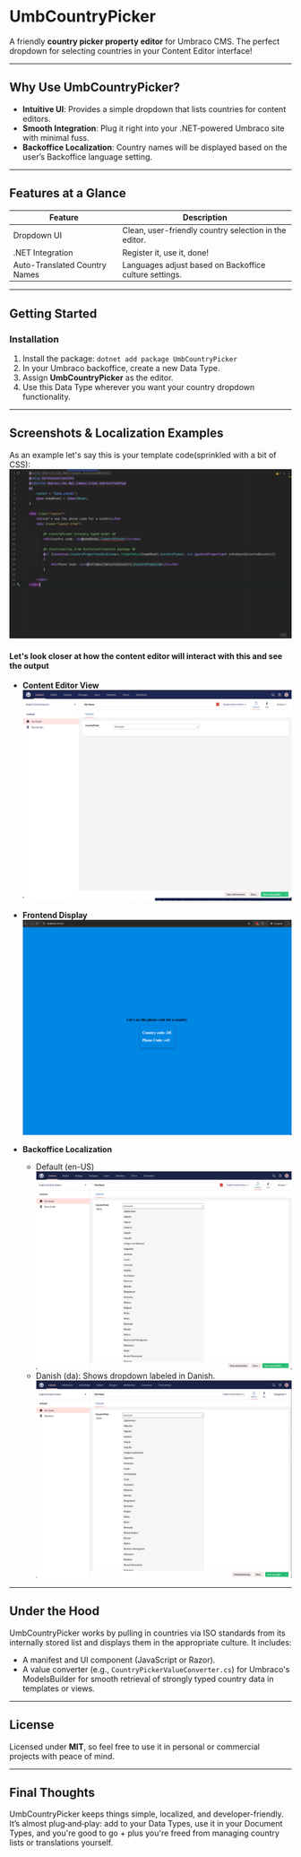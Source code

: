 # UmbCountryPicker

A friendly **country picker property editor** for Umbraco CMS.
The perfect dropdown for selecting countries in your Content Editor interface!

---

## Why Use UmbCountryPicker?

* **Intuitive UI**: Provides a simple dropdown that lists countries for content editors.
* **Smooth Integration**: Plug it right into your .NET-powered Umbraco site with minimal fuss.
* **Backoffice Localization**: Country names will be displayed based on the user’s Backoffice language setting.

---

## Features at a Glance

| Feature                       | Description                                            |
| ----------------------------- | ------------------------------------------------------ |
| Dropdown UI                   | Clean, user-friendly country selection in the editor.  |
| .NET Integration              | Register it, use it, done!                              |
| Auto-Translated Country Names | Languages adjust based on Backoffice culture settings. |

---

## Getting Started

### Installation

1. Install the package: `dotnet add package UmbCountryPicker`
2. In your Umbraco backoffice, create a new Data Type.
3. Assign **UmbCountryPicker** as the editor.
4. Use this Data Type wherever you want your country dropdown functionality.

---

## Screenshots & Localization Examples
As an example let's say this is your template code(sprinkled with a bit of CSS):
![UmbCountryPicker](./screenshots/code-example.png)

#### Let's look closer at how the content editor will interact with this and see the output

* **Content Editor View**
![UmbCountryPicker](./screenshots/content.png)

* **Frontend Display**
![UmbCountryPicker](./screenshots/frontend.png)

* **Backoffice Localization**

  * Default (en-US)
  ![UmbCountryPicker](./screenshots/backoffice-language-default-open.png)
  * Danish (da): Shows dropdown labeled in Danish.
  ![UmbCountryPicker](./screenshots/backoffice-language-danish-open.png)


---

## Under the Hood

UmbCountryPicker works by pulling in countries via ISO standards from its internally stored list and displays them in the appropriate culture. It includes:

* A manifest and UI component (JavaScript or Razor).
* A value converter (e.g., `CountryPickerValueConverter.cs`) for Umbraco's ModelsBuilder for smooth retrieval of strongly typed country data in templates or views.

---

## License

Licensed under **MIT**, so feel free to use it in personal or commercial projects with peace of mind.

---

## Final Thoughts

UmbCountryPicker keeps things simple, localized, and developer-friendly. It’s almost plug‑and‑play: add to your Data Types, use it in your Document Types, and you're good to go + plus you're freed from managing country lists or translations yourself.
